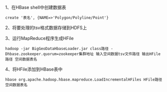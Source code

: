 1、在HBase shell中创建数据表

`create '表名', {NAME=>'Polygon/Polyline/Point'}`

2、将要处理的tsv格式数据存储到HDFS上

3、运行MapReduce程序生成HFile

`hadoop -jar BigGeoDataHbaseLoader.jar class路径 -Dhbase.zookeeper.quorum=zookeeper集群地址 输入空间数据tsv文件路径 输出HFile路径 空间数据表名`

4、将HFile添加到HBase表中

`hbase org.apache.hadoop.hbase.mapreduce.LoadIncrementalHFiles HFile路径 空间数据表名`
